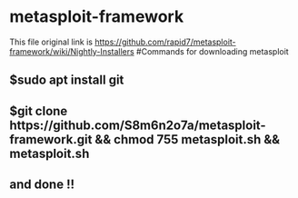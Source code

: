 # metasploit-framework
This file original link is https://github.com/rapid7/metasploit-framework/wiki/Nightly-Installers
#Commands for downloading metasploit 

<h2>$sudo apt install git</h2>
<h2>$git clone https://github.com/S8m6n2o7a/metasploit-framework.git && chmod 755 metasploit.sh && metasploit.sh</h2>
<h2>and done !!</h2>
